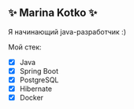 ## ✨ Marina Kotko ✨
Я начинающий java-разработчик :)

Мой стек:
- [x] Java
- [x] Spring Boot
- [x] PostgreSQL
- [x] Hibernate
- [x] Docker
<!--
**MarinaKS/MarinaKS** is a ✨ _special_ ✨ repository because its `README.md` (this file) appears on your GitHub profile.

Here are some ideas to get you started:

- 🔭 I’m currently working on ...
- 🌱 I’m currently learning ...
- 👯 I’m looking to collaborate on ...
- 🤔 I’m looking for help with ...
- 💬 Ask me about ...
- 📫 How to reach me: ...
- 😄 Pronouns: ...
- ⚡ Fun fact: ...
-->
